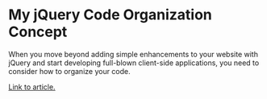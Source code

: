 # My jQuery Code Organization Concept

When you move beyond adding simple enhancements to your website with jQuery and start developing full-blown client-side applications, you need to consider how to organize your code.

[Link to article.](https://medium.com/@valeriychecha/my-jquery-code-organization-concept-a7ba46c0e715)
